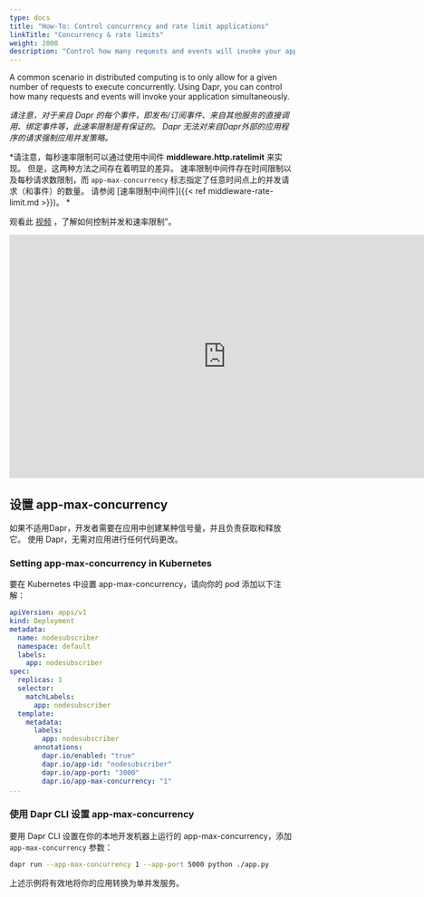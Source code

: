 ```yaml
---
type: docs
title: "How-To: Control concurrency and rate limit applications"
linkTitle: "Concurrency & rate limits"
weight: 2000
description: "Control how many requests and events will invoke your application simultaneously"
---
```


A common scenario in distributed computing is to only allow for a given number of requests to execute concurrently. Using Dapr, you can control how many requests and events will invoke your application simultaneously.

*请注意，对于来自 Dapr 的每个事件，即发布/订阅事件、来自其他服务的直接调用、绑定事件等，此速率限制是有保证的。 Dapr 无法对来自Dapr外部的应用程序的请求强制应用并发策略。*

*请注意，每秒速率限制可以通过使用中间件 **middleware.http.ratelimit** 来实现。 但是，这两种方法之间存在着明显的差异。 速率限制中间件存在时间限制以及每秒请求数限制，而 `app-max-concurrency` 标志指定了任意时间点上的并发请求（和事件）的数量。 请参阅 [速率限制中间件]({{< ref middleware-rate-limit.md >}})。 *

观看此 [视频](https://youtu.be/yRI5g6o_jp8?t=1710) ，了解如何控制并发和速率限制”。

<div class="embed-responsive embed-responsive-16by9">
<iframe width="764" height="430" src="https://www.youtube-nocookie.com/embed/yRI5g6o_jp8?t=1710" frameborder="0" allow="accelerometer; autoplay; clipboard-write; encrypted-media; gyroscope; picture-in-picture" allowfullscreen></iframe>
</div>

## 设置 app-max-concurrency

如果不适用Dapr，开发者需要在应用中创建某种信号量，并且负责获取和释放它。 使用 Dapr，无需对应用进行任何代码更改。

### Setting app-max-concurrency in Kubernetes

要在 Kubernetes 中设置 app-max-concurrency，请向你的 pod 添加以下注解：

```yaml
apiVersion: apps/v1
kind: Deployment
metadata:
  name: nodesubscriber
  namespace: default
  labels:
    app: nodesubscriber
spec:
  replicas: 1
  selector:
    matchLabels:
      app: nodesubscriber
  template:
    metadata:
      labels:
        app: nodesubscriber
      annotations:
        dapr.io/enabled: "true"
        dapr.io/app-id: "nodesubscriber"
        dapr.io/app-port: "3000"
        dapr.io/app-max-concurrency: "1"
...
```

### 使用 Dapr CLI 设置 app-max-concurrency

要用 Dapr CLI 设置在你的本地开发机器上运行的 app-max-concurrency，添加 `app-max-concurrency` 参数：

```bash
dapr run --app-max-concurrency 1 --app-port 5000 python ./app.py
```

上述示例将有效地将你的应用转换为单并发服务。
